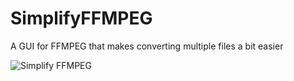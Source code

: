 # SimplifyFFMPEG
A GUI for FFMPEG that makes converting multiple files a bit easier

![Simplify FFMPEG](http://i.imgur.com/cNaoojI.png "Simplify FFMPEG")
